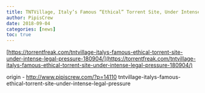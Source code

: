 ```yaml
---
title: TNTVillage, Italy’s Famous “Ethical” Torrent Site, Under Intense Legal Pressure
author: PipisCrew
date: 2018-09-04
categories: [news]
toc: true
---
```


[https://torrentfreak.com/tntvillage-italys-famous-ethical-torrent-site-under-intense-legal-pressure-180904/](https://torrentfreak.com/tntvillage-italys-famous-ethical-torrent-site-under-intense-legal-pressure-180904/)

origin - http://www.pipiscrew.com/?p=14110 tntvillage-italys-famous-ethical-torrent-site-under-intense-legal-pressure